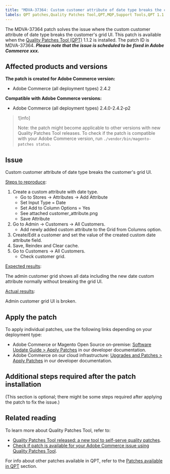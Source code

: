 ```yaml
---
title: "MDVA-37364: Custom customer attribute of date type breaks the customer's grid UI"
labels: QPT patches,Quality Patches Tool,QPT,MQP,Support Tools,QPT 1.1.2,Magento,Adobe Commerce,on-premise,cloud infrastructure,customer attribute,custom,grid UI,broken,2.4.0-p1,2.4.1,2.4.1-p1,2.4.2,2.4.2-p1,2.4.2-p2
---
```


The MDVA-37364 patch solves the issue where the custom customer attribute of date type breaks the customer's grid UI. This patch is available when the [Quality Patches Tool (QPT)](https://support.magento.com/hc/en-us/articles/360047139492) 1.1.2 is installed. The patch ID is MDVA-37364. ***Please note that the issue is scheduled to be fixed in Adobe Commerce xxx.***

## Affected products and versions

**The patch is created for Adobe Commerce version:**

* Adobe Commerce (all deployment types) 2.4.2

**Compatible with Adobe Commerce versions:**

* Adobe Commerce (all deployment types) 2.4.0-2.4.2-p2

>![info]
>
>Note: the patch might become applicable to other versions with new Quality Patches Tool releases. To check if the patch is compatible with your Adobe Commerce version, run `./vendor/bin/magento-patches status`.

## Issue

Custom customer attribute of date type breaks the customer's grid UI.

<ins>Steps to reproduce</ins>:

1. Create a custom attribute with date type.
    * Go to Stores -> Attributes -> Add Attribute
    * Set Input Type = Date
    * Set Add to Column Options = Yes
    * See attached customer_attribute.png
    * Save Attribute
1. Go to Admin -> Customers -> All Customers.
    * Add newly added custom attribute to the Grid from Columns option.
1. Create/Edit a customer and set the value of the created custom date attribute field.
1. Save, Reindex and Clear cache.
1. Go to Customers -> All Customers.
    * Check customer grid.

<ins>Expected results</ins>:

The admin customer grid shows all data including the new date custom attribute normally without breaking the grid UI.

<ins>Actual results</ins>:

Admin customer grid UI is broken.

## Apply the patch

To apply individual patches, use the following links depending on your deployment type:	 

* Adobe Commerce or Magento Open Source on-premise: [Software Update Guide > Apply Patches](https://devdocs.magento.com/guides/v2.4/comp-mgr/patching/mqp.html) in our developer documentation.
* Adobe Commerce on our cloud infrastructure: [Upgrades and Patches > Apply Patches](https://devdocs.magento.com/cloud/project/project-patch.html) in our developer documentation.

## Additional steps required after the patch installation

(This section is optional; there might be some steps required after applying the patch to fix the issue.) 

## Related reading

To learn more about Quality Patches Tool, refer to:

* [Quality Patches Tool released: a new tool to self-serve quality patches](https://support.magento.com/hc/en-us/articles/360047139492).
* [Check if patch is available for your Adobe Commerce issue using Quality Patches Tool](https://support.magento.com/hc/en-us/articles/360047125252).

For info about other patches available in QPT, refer to the [Patches available in QPT](https://support.magento.com/hc/en-us/sections/360010506631-Patches-available-in-MQP-tool-) section.
